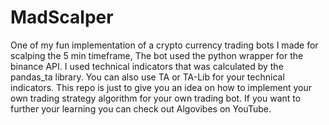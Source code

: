 # MadScalper
One of my fun implementation of a crypto currency trading bots I made for scalping the 5 min timeframe, The bot used the python wrapper for the binance API.
I used technical indicators that was calculated by the pandas_ta library. You can also use TA or TA-Lib for your technical indicators.
This repo is just to give you an idea on how to implement your own trading strategy algorithm for your own trading bot.
If you want to further your learning you can check out Algovibes on YouTube.
